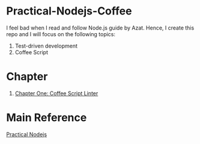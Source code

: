 # Practical-Nodejs-Coffee

I feel bad when I read and follow Node.js guide by Azat. Hence, I create this repo and I will focus on the following topics:

1. Test-driven development
2. Coffee Script

# Chapter
1. [Chapter One: Coffee Script Linter](https://github.com/Andyccs/Practical-Nodejs-Coffee/blob/master/chapter1.md)

# Main Reference

[Practical Nodejs](https://github.com/azat-co/practicalnode)